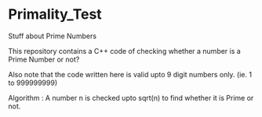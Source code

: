 # Primality_Test
Stuff about Prime Numbers

This repository contains a C++ code of checking whether a number is a Prime Number or not?

Also note that the code written here is valid upto 9 digit numbers only. (ie. 1 to 999999999)

Algorithm : A number n is checked upto sqrt(n) to find whether it is Prime or not. 
